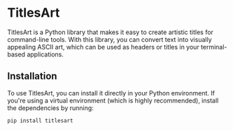 # TitlesArt

TitlesArt is a Python library that makes it easy to create artistic titles for command-line tools. With this library, you can convert text into visually appealing ASCII art, which can be used as headers or titles in your terminal-based applications.

## Installation

To use TitlesArt, you can install it directly in your Python environment. If you're using a virtual environment (which is highly recommended), install the dependencies by running:

```bash
pip install titlesart
